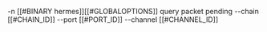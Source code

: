 -n [[#BINARY hermes]][[#GLOBALOPTIONS]] query packet pending --chain [[#CHAIN_ID]] --port [[#PORT_ID]] --channel [[#CHANNEL_ID]]
